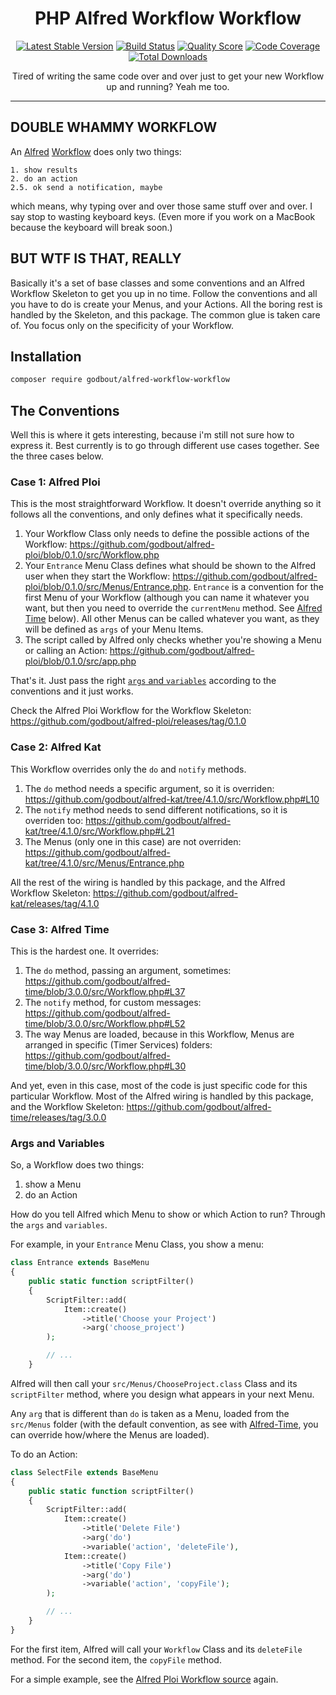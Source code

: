 <h1 align="center">PHP Alfred Workflow Workflow</h1>

<p align="center">
    <a href="https://packagist.org/packages/godbout/alfred-workflow-workflow"><img src="https://poser.pugx.org/godbout/alfred-workflow-workflow/v/stable" alt="Latest Stable Version"></a>
    <a href="https://travis-ci.com/godbout/alfred-workflow-workflow"><img src="https://img.shields.io/travis/com/godbout/alfred-workflow-workflow/master.svg" alt="Build Status"></a>
    <a href="https://scrutinizer-ci.com/g/godbout/alfred-workflow-workflow"><img src="https://img.shields.io/scrutinizer/g/godbout/alfred-workflow-workflow.svg" alt="Quality Score"></a>
    <a href="https://scrutinizer-ci.com/g/godbout/alfred-workflow-workflow"><img src="https://scrutinizer-ci.com/g/godbout/alfred-workflow-workflow/badges/coverage.png?b=master" alt="Code Coverage"></a>
    <a href="https://packagist.org/packages/godbout/alfred-workflow-workflow"><img src="https://poser.pugx.org/godbout/alfred-workflow-workflow/downloads" alt="Total Downloads"></a>
</p>

<p align="center">
    Tired of writing the same code over and over just to get your new Workflow up and running? Yeah me too.
</p>

___

## DOUBLE WHAMMY WORKFLOW

An [Alfred](https://alfredapp.com/) [Workflow](https://www.alfredapp.com/workflows/) does only two things: 

    1. show results  
    2. do an action  
    2.5. ok send a notification, maybe

which means, why typing over and over those same stuff over and over. I say stop to wasting keyboard keys. (Even more if you work on a MacBook because the keyboard will break soon.)

## BUT WTF IS THAT, REALLY

Basically it's a set of base classes and some conventions and an Alfred Workflow Skeleton to get you up in no time. Follow the conventions and all you have to do is create your Menus, and your Actions. All the boring rest is handled by the Skeleton, and this package. The common glue is taken care of. You focus only on the specificity of your Workflow.

## Installation

```bash
composer require godbout/alfred-workflow-workflow
```

## The Conventions

Well this is where it gets interesting, because i'm still not sure how to express it. Best currently is to go through different use cases together. See the three cases below.

### Case 1: Alfred Ploi

This is the most straightforward Workflow. It doesn't override anything so it follows all the conventions, and only defines what it specifically needs.

1. Your Workflow Class only needs to define the possible actions of the Workflow: https://github.com/godbout/alfred-ploi/blob/0.1.0/src/Workflow.php
2. Your `Entrance` Menu Class defines what should be shown to the Alfred user when they start the Workflow: https://github.com/godbout/alfred-ploi/blob/0.1.0/src/Menus/Entrance.php. `Entrance` is a convention for the first Menu of your Workflow (although you can name it whatever you want, but then you need to override the `currentMenu` method. See [Alfred Time](#case-3-alfred-time) below). All other Menus can be called whatever you want, as they will be defined as `args` of your Menu Items.
3. The script called by Alfred only checks whether you're showing a Menu or calling an Action: https://github.com/godbout/alfred-ploi/blob/0.1.0/src/app.php

That's it. Just pass the right [`args` and `variables`](#args-and-variables) according to the conventions and it just works.

Check the Alfred Ploi Workflow for the Workflow Skeleton: https://github.com/godbout/alfred-ploi/releases/tag/0.1.0 

### Case 2: Alfred Kat

This Workflow overrides only the `do` and `notify` methods.

1. The `do` method needs a specific argument, so it is overriden: https://github.com/godbout/alfred-kat/tree/4.1.0/src/Workflow.php#L10
2. The `notify` method needs to send different notifications, so it is overriden too: https://github.com/godbout/alfred-kat/tree/4.1.0/src/Workflow.php#L21
3. The Menus (only one in this case) are not overriden: https://github.com/godbout/alfred-kat/tree/4.1.0/src/Menus/Entrance.php

All the rest of the wiring is handled by this package, and the Alfred Workflow Skeleton: https://github.com/godbout/alfred-kat/releases/tag/4.1.0

### Case 3: Alfred Time

This is the hardest one. It overrides:

1. The `do` method, passing an argument, sometimes: https://github.com/godbout/alfred-time/blob/3.0.0/src/Workflow.php#L37
2. The `notify` method, for custom messages: https://github.com/godbout/alfred-time/blob/3.0.0/src/Workflow.php#L52
3. The way Menus are loaded, because in this Workflow, Menus are arranged in specific (Timer Services) folders: https://github.com/godbout/alfred-time/blob/3.0.0/src/Workflow.php#L30

And yet, even in this case, most of the code is just specific code for this particular Workflow. Most of the Alfred wiring is handled by this package, and the Workflow Skeleton: https://github.com/godbout/alfred-time/releases/tag/3.0.0

### Args and Variables

So, a Workflow does two things: 
1. show a Menu 
2. do an Action

How do you tell Alfred which Menu to show or which Action to run? Through the `args` and `variables`.

For example, in your `Entrance` Menu Class, you show a menu:

```php
class Entrance extends BaseMenu
{
    public static function scriptFilter()
    {
        ScriptFilter::add(
            Item::create()
                ->title('Choose your Project')
                ->arg('choose_project')
        );

        // ...
    }
```

Alfred will then call your `src/Menus/ChooseProject.class` Class and its `scriptFilter` method, where you design what appears in your next Menu.

Any `arg` that is different than `do` is taken as a Menu, loaded from the `src/Menus` folder (with the default convention, as see with [Alfred-Time](#case-3-alfred-time), you can override how/where the Menus are loaded).

To do an Action:

```php
class SelectFile extends BaseMenu
{
    public static function scriptFilter()
    {
        ScriptFilter::add(
            Item::create()
                ->title('Delete File')
                ->arg('do')
                ->variable('action', 'deleteFile'),
            Item::create()
                ->title('Copy File')
                ->arg('do')
                ->variable('action', 'copyFile');
        );

        // ...
    }
}
```

For the first item, Alfred will call your `Workflow` Class and its `deleteFile` method. For the second item, the `copyFile` method.

For a simple example, see the [Alfred Ploi Workflow source](https://github.com/godbout/alfred-ploi/tree/master/src) again.
